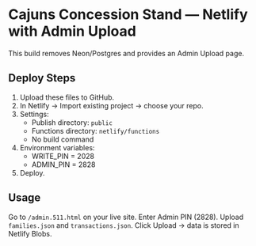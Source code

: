 # Cajuns Concession Stand — Netlify with Admin Upload

This build removes Neon/Postgres and provides an Admin Upload page.

## Deploy Steps
1. Upload these files to GitHub.
2. In Netlify → Import existing project → choose your repo.
3. Settings:
   - Publish directory: `public`
   - Functions directory: `netlify/functions`
   - No build command
4. Environment variables:
   - WRITE_PIN = 2028
   - ADMIN_PIN = 2828
5. Deploy.

## Usage
Go to `/admin.511.html` on your live site.
Enter Admin PIN (2828).
Upload `families.json` and `transactions.json`.
Click Upload → data is stored in Netlify Blobs.
